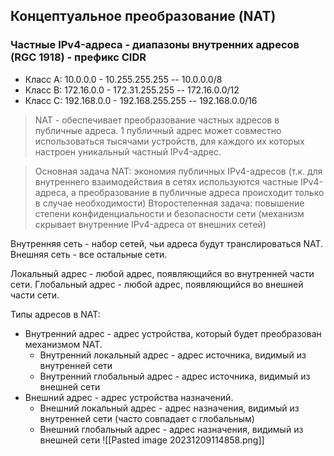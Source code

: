 ## Концептуальное преобразование (NAT)

### Частные IPv4-адреса - диапазоны внутренних адресов (RGC 1918) - префикс CIDR
- Класс A: 10.0.0.0 - 10.255.255.255 -- 10.0.0.0/8
- Класс B: 172.16.0.0 - 172.31.255.255 -- 172.16.0.0/12
- Класс C: 192.168.0.0 - 192.168.255.255 -- 192.168.0.0/16

> NAT - обеспечивает преобразование частных адресов в публичные адреса.
> 1 публичный адрес может совместно использоваться тысячами устройств, для каждого их которых настроен уникальный частный IPv4-адрес.

> Основная задача NAT: экономия публичных IPv4-адресов (т.к. для внутреннего взаимодействия в сетях используются частные IPv4-адреса, а преобразование в публичные адреса происходит только в случае необходимости)
> Второстепенная задача: повышение степени конфиденциальности и безопасности сети (механизм скрывает внутренние IPv4-адреса от внешних сетей)

Внутренняя сеть - набор сетей, чьи адреса будут транслироваться NAT.
Внешняя сеть - все остальные сети.

Локальный адрес - любой адрес, появляющийся во внутренней части сети.
Глобальный адрес - любой адрес, появляющийся во внешней части сети.

Типы адресов в NAT:
- Внутренний адрес - адрес устройства, который будет преобразован механизмом NAT.
	- Внутренний локальный адрес - адрес источника, видимый из внутренней сети
	- Внутренний глобальный адрес - адрес источника, видимый из внешней сети
- Внешний адрес - адрес устройства назначений.
	- Внешний локальный адрес - адрес назначения, видимый из внутренней сети (часто совпадает с глобальным)
	- Внешний глобальный адрес - адрес назначения, видимый из внешней сети
![[Pasted image 20231209114858.png]]
